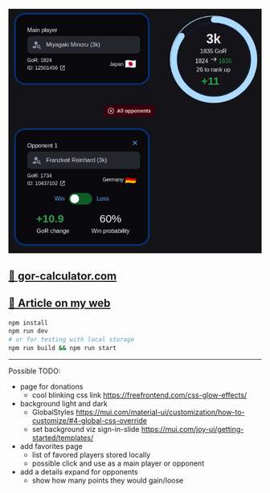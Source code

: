 <p align="center">
    <img src="assets/featured.png"/>
</p>

## [🚀️ gor-calculator.com](https://gor-calculator.com/)

## [📜️ Article on my web](https://radim.xyz/project/gor-calculator/)

```bash
npm install
npm run dev
# or for testing with local storage
npm run build && npm run start
```

---

Possible TODO:

- page for donations
  - cool blinking css link https://freefrontend.com/css-glow-effects/
- background light and dark
  - GlobalStyles
    https://mui.com/material-ui/customization/how-to-customize/#4-global-css-override
  - set background viz sign-in-slide
    https://mui.com/joy-ui/getting-started/templates/
- add favorites page
  - list of favored players stored locally
  - possible click and use as a main player or opponent
- add a details expand for opponents
  - show how many points they would gain/loose
